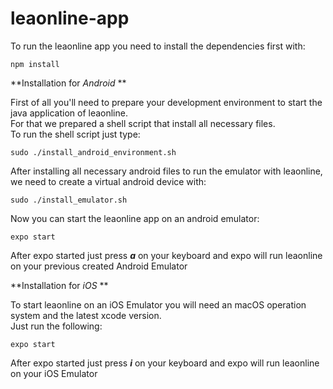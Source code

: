 # leaonline-app

To run the leaonline app you need to install the dependencies first with:  

``` 
npm install 
```


**Installation for _Android_ **

First of all you'll need to prepare your development environment to start the java application of leaonline.  
For that we prepared a shell script that install all necessary files.  
To run the shell script just type:

```
sudo ./install_android_environment.sh
```
After installing all necessary android files to run the emulator with leaonline, we need to create a virtual android device with:

```
sudo ./install_emulator.sh
```
Now you can start the leaonline app on an android emulator:

```
expo start 
```

After expo started just press **_a_** on your keyboard and expo will run leaonline on your previous created Android Emulator


**Installation for _iOS_ ** 

To start leaonline on an iOS Emulator you will need an macOS operation system and the latest xcode version.  
Just run the following:

```
expo start
```

After expo started just press **_i_** on your keyboard and expo will run leaonline on your iOS Emulator
